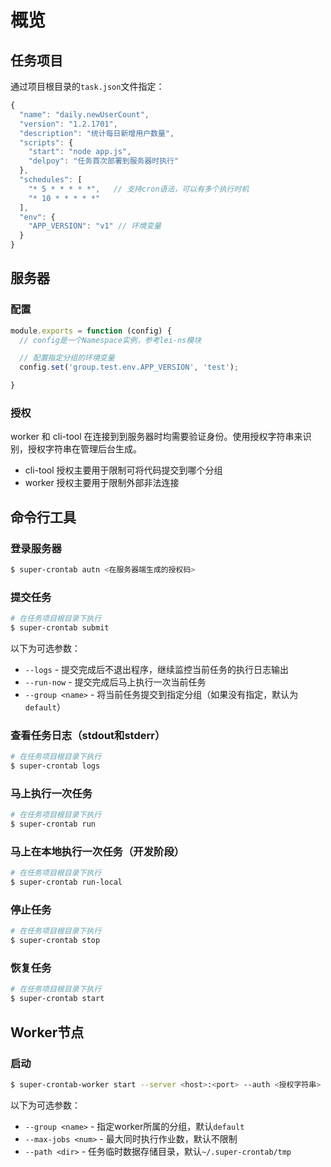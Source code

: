 # 概览

## 任务项目

通过项目根目录的`task.json`文件指定：

```javascript
{
  "name": "daily.newUserCount",
  "version": "1.2.1701",
  "description": "统计每日新增用户数量",
  "scripts": {
    "start": "node app.js",
    "delpoy": "任务首次部署到服务器时执行"
  },
  "schedules": [
    "* 5 * * * * *",   // 支持cron语法，可以有多个执行时机
    "* 10 * * * * *"
  ],
  "env": {
    "APP_VERSION": "v1" // 环境变量
  }
}
```

## 服务器

### 配置

```javascript
module.exports = function (config) {
  // config是一个Namespace实例，参考lei-ns模块

  // 配置指定分组的环境变量
  config.set('group.test.env.APP_VERSION', 'test');

}
```

### 授权

worker 和 cli-tool 在连接到到服务器时均需要验证身份。使用授权字符串来识别，授权字符串在管理后台生成。

+ cli-tool 授权主要用于限制可将代码提交到哪个分组
+ worker 授权主要用于限制外部非法连接

## 命令行工具

### 登录服务器

```bash
$ super-crontab autn <在服务器端生成的授权码>
```

### 提交任务

```bash
# 在任务项目根目录下执行
$ super-crontab submit
```

以下为可选参数：

+ `--logs` - 提交完成后不退出程序，继续监控当前任务的执行日志输出
+ `--run-now` - 提交完成后马上执行一次当前任务
+ `--group <name>` - 将当前任务提交到指定分组（如果没有指定，默认为`default`）

### 查看任务日志（stdout和stderr）

```bash
# 在任务项目根目录下执行
$ super-crontab logs
```

### 马上执行一次任务

```bash
# 在任务项目根目录下执行
$ super-crontab run
```

### 马上在本地执行一次任务（开发阶段）

```bash
# 在任务项目根目录下执行
$ super-crontab run-local
```

### 停止任务

```bash
# 在任务项目根目录下执行
$ super-crontab stop
```

### 恢复任务

```bash
# 在任务项目根目录下执行
$ super-crontab start
```

## Worker节点

### 启动

```bash
$ super-crontab-worker start --server <host>:<port> --auth <授权字符串>
```

以下为可选参数：

+ `--group <name>` - 指定worker所属的分组，默认`default`
+ `--max-jobs <num>` - 最大同时执行作业数，默认不限制
+ `--path <dir>` - 任务临时数据存储目录，默认`~/.super-crontab/tmp`
